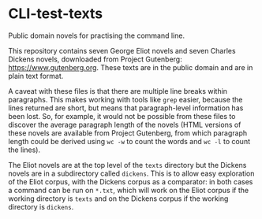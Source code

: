 # CLI-test-texts
Public domain novels for practising the command line.

This repository contains seven George Eliot novels and seven Charles Dickens novels, downloaded from Project Gutenberg: https://www.gutenberg.org. These texts are in the public domain and are in plain text format.

A caveat with these files is that there are multiple line breaks within paragraphs. This makes working with tools like `grep` easier, because the lines returned are short, but means that paragraph-level information has been lost. So, for example, it would not be possible from these files to discover the average paragraph length of the novels (HTML versions of these novels are available from Project Gutenberg, from which paragraph length could be derived using `wc -w` to count the words and `wc -l` to count the lines).

The Eliot novels are at the top level of the `texts` directory but the Dickens novels are in a subdirectory called `dickens`. This is to allow easy exploration of the Eliot corpus, with the Dickens corpus as a comparator: in both cases a command can be run on `*.txt`, which will work on the Eliot corpus if the working directory is `texts` and on the Dickens corpus if the working directory is `dickens`.
